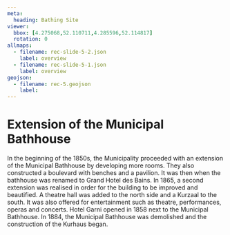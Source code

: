 ```yaml
---
meta:
  heading: Bathing Site
viewer:
  bbox: [4.275068,52.110711,4.285596,52.114817]
  rotation: 0
allmaps:
  - filename: rec-slide-5-2.json
    label: overview
  - filename: rec-slide-5-1.json
    label: overview
geojson:
  - filename: rec-5.geojson
    label:
---
```


# Extension of the Municipal Bathhouse

In the beginning of the 1850s, the Municipality proceeded with an extension of the Municipal Bathhouse by developing more rooms. They also constructed a boulevard with benches and a pavilion. It was then when the bathhouse was renamed to Grand Hotel des Bains. In 1865, a second extension was realised in order for the building to be improved and beautified. A theatre hall was added to the north side and a Kurzaal to the south. It was also offered for entertainment such as theatre, performances, operas and concerts. Hotel Garni opened in 1858 next to the Municipal Bathhouse. In 1884, the Municipal Bathhouse was demolished and the construction of the Kurhaus began.